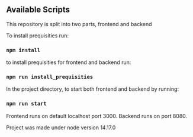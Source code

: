 ## Available Scripts

This repository is split into two parts, frontend and backend

To install prequisities run:

### `npm install`

to install prequisities for frontend and backend run:

### `npm run install_prequisities`

In the project directory, to start both frontend and backend by running:

### `npm run start`

Frontend runs on default localhost port 3000.
Backend runs on port 8080.

Project was made under node version 14.17.0

